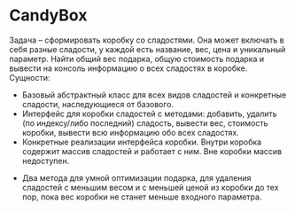 # CandyBox
Задача – сформировать коробку со сладостями. Она может включать в себя разные сладости, у каждой есть название, вес, цена и уникальный параметр. 
Найти общий вес подарка, общую стоимость подарка и вывести на консоль информацию о всех сладостях в коробке.
Сущности:
- Базовый абстрактный класс для всех видов сладостей и конкретные сладости, наследующиеся от базового.
- Интерфейс для коробки сладостей с методами: добавить, удалить (по индексу/либо последний) сладость, вывести вес, стоимость коробки, вывести всю информацию обо всех сладостях.
- Конкретные реализации интерфейса коробки. Внутри коробка содержит массив сладостей и работает с ним. Вне коробки массив недоступен.
* Два метода для умной оптимизации подарка, для удаления сладостей с меньшим весом и с меньшей ценой из коробки до тех пор, пока вес коробки не станет меньше входного параметра.
